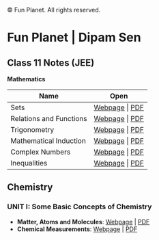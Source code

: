 &copy; Fun Planet. All rights reserved.

# Fun Planet | Dipam Sen

## Class 11 Notes (JEE)

**Mathematics**

<!-- List of files:
Sets
Relations
Trigonometry
Induction
Complex
Inequalities
 -->

| **Name**                | **Open**                                                                                         |
| ----------------------- | ------------------------------------------------------------------------------------------------ |
| Sets                    | [Webpage](out/Mathematics/html/Sets.html) \| [PDF](out/Mathematics/pdf/Sets.pdf)                 |
| Relations and Functions | [Webpage](out/Mathematics/html/Relations.html) \| [PDF](out/Mathematics/pdf/Relations.pdf)       |
| Trigonometry            | [Webpage](out/Mathematics/html/Trigonometry.html) \| [PDF](out/Mathematics/pdf/Trigonometry.pdf) |
| Mathematical Induction  | [Webpage](out/Mathematics/html/Induction.html) \| [PDF](out/Mathematics/pdf/Induction.pdf)       |
| Complex Numbers         | [Webpage](out/Mathematics/html/Complex.html) \| [PDF](out/Mathematics/pdf/Complex.pdf)           |
| Inequalities            | [Webpage](out/Mathematics/html/Inequalities.html) \| [PDF](out/Mathematics/pdf/Inequalities.pdf) |

## Chemistry

### **UNIT I: Some Basic Concepts of Chemistry**
* **Matter, Atoms and Molecules**: [Webpage](out/Chemistry/html/Matter.html) \| [PDF](out/Chemistry/pdf/Matter.pdf) 
* **Chemical Measurements**: [Webpage](out/Chemistry/html/Measurements.html) \| [PDF](out/Chemistry/pdf/Measurements.pdf)